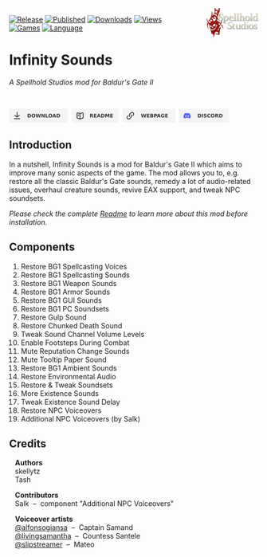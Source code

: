 <picture>
  <source media="(prefers-color-scheme: dark)" srcset="https://raw.githubusercontent.com/Spellhold-Studios/Spellhold-Studios.github.io/main/assets/images/shs-corner-logo.png" />
  <source media="(prefers-color-scheme: light)" srcset="https://raw.githubusercontent.com/Spellhold-Studios/Spellhold-Studios.github.io/main/assets/images/shs-corner-logo.png" />
  <img align="right" alt="SHS logo" src="https://raw.githubusercontent.com/Spellhold-Studios/Spellhold-Studios.github.io/main/assets/images/shs-corner-logo.png" width="22%">
</picture>

[![Release](https://img.shields.io/github/v/release/Spellhold-Studios/Infinity-Sounds?include_prereleases&color=%2392403a)](https://github.com/Spellhold-Studios/Infinity-Sounds/releases/latest)
[![Published](https://img.shields.io/github/release-date/Spellhold-Studios/Infinity-Sounds?display_date=published_at&label=published&color=%2392403a)](https://github.com/Spellhold-Studios/Infinity-Sounds/releases/latest)
[![Downloads](https://img.shields.io/github/downloads/Spellhold-Studios/Infinity-Sounds/total?color=%2392403a)](https://github.com/Spellhold-Studios/Infinity-Sounds/releases)
[![Views](https://badges.pufler.dev/visits/Spellhold-Studios/Infinity-Sounds?label=views&color=%2392403a)](https://github.com/Spellhold-Studios/Infinity-Sounds/releases)
<br>
[![Games](https://img.shields.io/badge/games-BG2%20%a0%20BGT%20%a0%20BG%3AEE%20%a0%20SoD%20%a0%20BG2%3AEE%20%a0%20EET-%2392403a)](https://github.com/Spellhold-Studios/Infinity-Sounds/releases)
[![Language](https://img.shields.io/badge/language-en-%2392403a)](https://github.com/Spellhold-Studios/Infinity-Sounds/releases)

# Infinity Sounds

*A Spellhold Studios mod for Baldur's Gate II*

<br>

[<img alt="Download" src="https://raw.githubusercontent.com/Spellhold-Studios/Spellhold-Studios.github.io/main/assets/buttons/download.svg" height="28">](https://github.com/Spellhold-Studios/Infinity-Sounds/releases/latest)&nbsp;
[<img alt="Readme" src="https://raw.githubusercontent.com/Spellhold-Studios/Spellhold-Studios.github.io/main/assets/buttons/readme.svg" height="28">](https://spellhold-studios.github.io/readmes/infinity-sounds/readme-infinitysounds.html)&nbsp;
[<img alt="Webpage" src="https://raw.githubusercontent.com/Spellhold-Studios/Spellhold-Studios.github.io/main/assets/buttons/webpage.svg" height="28">](https://spellhold-studios.github.io/)&nbsp;
[<img alt="Discord" src="https://raw.githubusercontent.com/Spellhold-Studios/Spellhold-Studios.github.io/main/assets/buttons/discord-blue.svg" height="28">](https://discord.gg/pE2Njbdb2a)

## Introduction

In a nutshell, Infinity Sounds is a mod for Baldur's Gate II which aims to improve many sonic aspects of the game. The mod allows you to, e.g. restore all the classic Baldur's Gate sounds, remedy a lot of audio-related issues, overhaul creature sounds, revive EAX support, and tweak NPC soundsets.

*Please check the complete [Readme](https://spellhold-studios.github.io/readmes/infinity-sounds/readme-infinitysounds.html) to learn more about this mod before installation.*

## Components

1. Restore BG1 Spellcasting Voices
2. Restore BG1 Spellcasting Sounds
3. Restore BG1 Weapon Sounds
4. Restore BG1 Armor Sounds
5. Restore BG1 GUI Sounds
6. Restore BG1 PC Soundsets
7. Restore Gulp Sound
8. Restore Chunked Death Sound
9. Tweak Sound Channel Volume Levels
10. Enable Footsteps During Combat
11. Mute Reputation Change Sounds
12. Mute Tooltip Paper Sound
13. Restore BG1 Ambient Sounds
14. Restore Environmental Audio
15. Restore & Tweak Soundsets
16. More Existence Sounds
17. Tweak Existence Sound Delay
18. Restore NPC Voiceovers
19. Additional NPC Voiceovers (by Salk)

## Credits

&nbsp;&nbsp; **Authors**  
&nbsp;&nbsp; skellytz  
&nbsp;&nbsp; Tash

&nbsp;&nbsp; **Contributors**  
&nbsp;&nbsp; Salk &nbsp;&ndash;&nbsp; component "Additional NPC Voiceovers"

&nbsp;&nbsp; **Voiceover artists**  
&nbsp;&nbsp; [@alfonsogiansa](https://www.fiverr.com/alfonsogiansa) &nbsp;&ndash;&nbsp; Captain Samand  
&nbsp;&nbsp; [@livingsamantha](https://www.fiverr.com/livingsamantha) &nbsp;&ndash;&nbsp; Countess Santele  
&nbsp;&nbsp; [@slipstreamer](https://www.fiverr.com/slipstreamer) &nbsp;&ndash;&nbsp; Mateo
